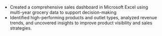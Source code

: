 * Created a comprehensive sales dashboard in Microsoft Excel using multi-year grocery data to support decision-making
* Identified high-performing products and outlet types, analyzed revenue trends, and uncovered insights to improve product visibility and sales strategies.
